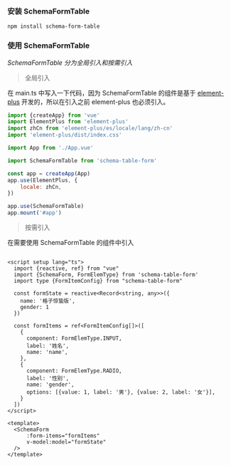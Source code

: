 ### 安装 SchemaFormTable

```vue
npm install schema-form-table
```

### 使用 SchemaFormTable

*SchemaFormTable 分为全局引入和按需引入*
> 全局引入

在 main.ts 中写入一下代码，因为 SchemaFormTable 的组件是基于 [element-plus](https://element-plus.org/zh-CN/) 开发的，所以在引入之前
element-plus 也必须引入。

```javascript
import {createApp} from 'vue'
import ElementPlus from 'element-plus'
import zhCn from 'element-plus/es/locale/lang/zh-cn'
import 'element-plus/dist/index.css'

import App from './App.vue'

import SchemaFormTable from 'schema-table-form'

const app = createApp(App)
app.use(ElementPlus, {
    locale: zhCn,
})

app.use(SchemaFormTable)
app.mount('#app')

```

> 按需引入

在需要使用 SchemaFormTable 的组件中引入

```vue

<script setup lang="ts">
  import {reactive, ref} from "vue"
  import {SchemaForm, FormElemType} from 'schema-table-form'
  import type {FormItemConfig} from "schema-table-form"

  const formState = reactive<Record<string, any>>({
    name: '格子惊蛰版',
    gender: 1
  })

  const formItems = ref<FormItemConfig[]>([
    {
      component: FormElemType.INPUT,
      label: '姓名',
      name: 'name',
    },
    {
      component: FormElemType.RADIO,
      label: '性别',
      name: 'gender',
      options: [{value: 1, label: '男'}, {value: 2, label: '女'}],
    }
  ])
</script>

<template>
  <SchemaForm
      :form-items="formItems"
      v-model:model="formState"
  />
</template>
```
